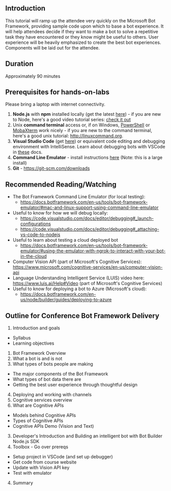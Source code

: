 ## Introduction

This tutorial will ramp up the attendee very quickly on the Microsoft Bot Framework, providing sample code upon which to base a bot experience.  It will help attendees decide if they want to make a bot to solve a repetitive task they have encountered or they know might be useful to others.  User experience will be heavily emphasized to create the best bot experiences.  Components will be laid out for the attendee.

## Duration

Approximately 90 minutes

## Prerequisites for hands-on-labs

Please bring a laptop with internet connectivity.

1. **Node.js** with **npm** installed locally (get the latest [here](https://nodejs.org/en/download/)) - if you are new to Node, here's a good video tutorial series: [check it out](https://www.youtube.com/playlist?list=PL6gx4Cwl9DGBMdkKFn3HasZnnAqVjzHn_)
2. Unix **command terminal** access or, if on Windows, [PowerShell](https://github.com/PowerShell/PowerShell#get-powershell) or [MobaXterm](http://mobaxterm.mobatek.net/) work nicely - if you are new to the command terminal, here's a good unix tutorial: http://linuxcommand.org.
4. **Visual Studio Code** (get [here](https://code.visualstudio.com/download)) or equivalent code editing and debugging environment with IntelliSense.  Learn about debugging bots with VSCode in [these](https://docs.botframework.com/en-us/node/builder/guides/debug-locally-with-vscode/) docs.
5. **Command Line Emulator** - install instructions [here](https://docs.botframework.com/en-us/tools/bot-framework-emulator/#mac-and-linux-support-using-command-line-emulator) (Note:  this is a large install)
8.  **Git** - https://git-scm.com/downloads

## Recommended Reading/Watching

* The Bot Framework Command Line Emulator (for local testing):
  - https://docs.botframework.com/en-us/tools/bot-framework-emulator/#mac-and-linux-support-using-command-line-emulator
* Useful to know for how we will debug locally:
  - https://code.visualstudio.com/docs/editor/debugging#_launch-configurations
  - https://code.visualstudio.com/docs/editor/debugging#_attaching-vs-code-to-nodejs
* Useful to learn about testing a cloud deployed bot
  - https://docs.botframework.com/en-us/tools/bot-framework-emulator/#using-the-emulator-with-ngrok-to-interact-with-your-bot-in-the-cloud
* Computer Vision API (part of Microsoft's Cognitive Services):  https://www.microsoft.com/cognitive-services/en-us/computer-vision-api
* Language Understanding Intelligent Service (LUIS) video here:  https://www.luis.ai/Help#Video (part of Microsoft's Cognitive Services)
* Useful to know for deploying a bot to Azure (Microsoft's cloud):
  - https://docs.botframework.com/en-us/node/builder/guides/deploying-to-azure

## Outline for Conference Bot Framework Delivery

1. Introduction and goals
 * Syllabus
 * Learning objectives
1. Bot Framework Overview
  1. What a bot is and is not
  1. What types of bots people are making
  * The major components of the Bot Framework
  * What types of bot data there are
  * Getting the best user experience through thoughtful design
  4. Deploying and working with channels
2.  Cognitive services overview
  1. What are Cognitive APIs
  * Models behind Cognitive APIs
  * Types of Cognitive APIs
  * Cognitive APIs Demo (Vision and Text)
3.  Developer's Introduction and Building an intelligent bot with Bot Builder Node.js SDK
  1. Toolbox - Go over prereqs
  * Setup project in VSCode (and set up debugger)
  * Get code from course website
  * Update with Vision API key
  * Test with emulator
4.  Summary